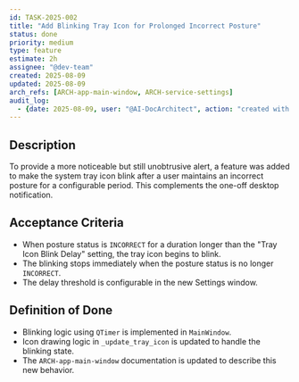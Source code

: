 ```yaml
---
id: TASK-2025-002
title: "Add Blinking Tray Icon for Prolonged Incorrect Posture"
status: done
priority: medium
type: feature
estimate: 2h
assignee: "@dev-team"
created: 2025-08-09
updated: 2025-08-09
arch_refs: [ARCH-app-main-window, ARCH-service-settings]
audit_log:
  - {date: 2025-08-09, user: "@AI-DocArchitect", action: "created with status done"}
---
```


## Description
To provide a more noticeable but still unobtrusive alert, a feature was added to make the system tray icon blink after a user maintains an incorrect posture for a configurable period. This complements the one-off desktop notification.

## Acceptance Criteria
*   When posture status is `INCORRECT` for a duration longer than the "Tray Icon Blink Delay" setting, the tray icon begins to blink.
*   The blinking stops immediately when the posture status is no longer `INCORRECT`.
*   The delay threshold is configurable in the new Settings window.

## Definition of Done
*   Blinking logic using `QTimer` is implemented in `MainWindow`.
*   Icon drawing logic in `_update_tray_icon` is updated to handle the blinking state.
*   The `ARCH-app-main-window` documentation is updated to describe this new behavior.
